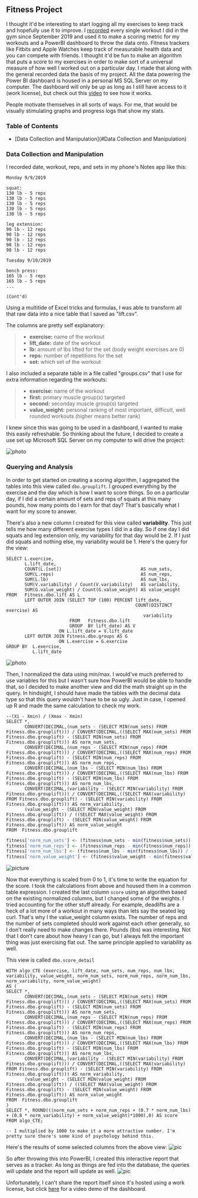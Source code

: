
## Fitness Project

I thought it'd be interesting to start logging all my exercises to keep track and hopefully use it to improve. I [recorded](https://github.com/brendanok/Fitness_Data/blob/master/lift.csv) every single workout I did in the gym since September 2019 and used it to make a scoring metric for my workouts and a PowerBI dashboard to throw the data onto. Fitness trackers like Fitbits and Apple Watches keep track of measurable health data and you can compete with friends. I thought it'd be fun to make an algorithm that puts a score to my exercises in order to make sort of a universal measure of how well I worked out on a particular day. I made that along with the general recorded data the basis of my project. All the data powering the Power BI dashboard is housed in a personal MS SQL Server on my computer. The dashboard will only be up as long as I still have access to it (work license), but check out this [video](https://youtu.be/eMbl2M5_ISM) to see how it works. 

People motivate themselves in all sorts of ways. For me, that would be visually stimulating graphs and progress logs that show my stats. 
### Table of Contents

- [Data Collection and Manipulation](#Data Collection and Manipulation)


### Data Collection and Manipulation

I recorded date, workout, reps, and sets in my phone's Notes app like this:
```
Monday 9/9/2019

squat:
130 lb - 5 reps
130 lb - 5 reps
130 lb - 5 reps
130 lb - 5 reps
130 lb - 5 reps

leg extension:
90 lb - 12 reps
90 lb - 12 reps
90 lb - 12 reps
90 lb - 12 reps
90 lb - 12 reps

Tuesday 9/10/2019

bench press:
165 lb - 5 reps
165 lb - 5 reps
...

(Cont'd)
```
Using a multitide of Excel tricks and formulas, I was able to transform all that raw data into a nice table that I saved as "lift.csv".

The columns are pretty self explanatory:

>* <b>exercise:</b> name of the workout
>* <b>lift_date:</b> date of the workout
>* <b>lb:</b> amount of lbs lifted for the set (body weight exercises are 0)
>* <b>reps:</b> number of repetitions for the set
>* <b>set:</b> which set of the workout

I also included a separate table in a file called "groups.csv" that I use for extra information regarding the workouts:

>* <b>exercise:</b> name of the workout
>* <b>first:</b> primary muscle group(s) targeted
>* <b>second:</b> seconday muscle group(s) targeted
>* <b>value_weight:</b> personal ranking of most important, difficult, well rounded workouts (higher means better rank)

I knew since this was going to be used in a dashboard, I wanted to make this easily refreshable. So thinking about the future, I decided to create a use set up Microsoft SQL Server on my computer to will drive the project:

![photo](https://raw.githubusercontent.com/brendanok/Fitness_Data/master/images/table.png)

### Querying and Analysis

In order to get started on creating a scoring algorithm, I aggregated the tables into this view called `dbo.grouplift`. I grouped everything by the exercise and the day which is how I want to score things. So on a particular day, if I did a certain amount of sets and reps of squats at this many pounds, how many points do I earn for that day? That's basically what I want for my score to answer. 

There's also a new column I created for this view called **variability**. This just tells me how many different exercise types I did in a day. So if one day I did squats and leg extension only, my variability for that day would be 2. If  I just did squats and nothing else, my variability would be 1. Here's the query for the view:
```TSQL
SELECT L.exercise, 
       L.lift_date, 
       COUNT(L.[set])                              AS num_sets, 
       SUM(L.reps)                                 AS num_reps, 
       SUM(L.lb)                                   AS num_lbs, 
       SUM(V.variability) / Count(V.variability)   AS variability, 
       SUM(G.value_weight) / Count(G.value_weight) AS value_weight 
FROM   Fitness.dbo.lift AS L 
       LEFT OUTER JOIN (SELECT TOP (100) PERCENT lift_date, 
                                                 COUNT(DISTINCT exercise) AS 
                                                    variability 
                        FROM   Fitness.dbo.lift 
                        GROUP  BY lift_date) AS V 
                    ON L.lift_date = V.lift_date 
       LEFT OUTER JOIN Fitness.dbo.groups AS G 
                    ON L.exercise = G.exercise 
GROUP BY  L.exercise, 
          L.lift_date 
```
![photo](https://raw.githubusercontent.com/brendanok/Fitness_Data/master/images/grouped.PNG)

Then, I normalized the data using min/max. I would've much preferred to use variables for this but I wasn't sure how PowerBI would be able to handle that, so I decided to make another view and did the math straight up in the query. In hindsight, I should have made the tables with the decimal data type so that this query wouldn't have to be so ugly. Just in case, I opened up R and made the same calculation to check my work.

```TSQL
--(Xi - Xmin) / (Xmax - Xmin)
SELECT *, 
	   CONVERT(DECIMAL,(num_sets - (SELECT MIN(num_sets) FROM Fitness.dbo.grouplift))) / CONVERT(DECIMAL,((SELECT MAX(num_sets) FROM Fitness.dbo.grouplift) - (SELECT MIN(num_sets) FROM Fitness.dbo.grouplift))) AS norm_num_sets,
	   CONVERT(DECIMAL,(num_reps - (SELECT MIN(num_reps) FROM Fitness.dbo.grouplift))) / CONVERT(DECIMAL,((SELECT MAX(num_reps) FROM Fitness.dbo.grouplift) - (SELECT MIN(num_reps) FROM Fitness.dbo.grouplift))) AS norm_num_reps,
	   CONVERT(DECIMAL,(num_lbs - (SELECT MIN(num_lbs) FROM Fitness.dbo.grouplift))) / CONVERT(DECIMAL,((SELECT MAX(num_lbs) FROM Fitness.dbo.grouplift) - (SELECT MIN(num_lbs) FROM Fitness.dbo.grouplift))) AS norm_num_lbs,
	   CONVERT(DECIMAL,(variability - (SELECT MIN(variability) FROM Fitness.dbo.grouplift))) / CONVERT(DECIMAL,((SELECT MAX(variability) FROM Fitness.dbo.grouplift) - (SELECT MIN(variability) FROM Fitness.dbo.grouplift))) AS norm_variability,
	   (value_weight - (SELECT MIN(value_weight) FROM Fitness.dbo.grouplift)) / ((SELECT MAX(value_weight) FROM Fitness.dbo.grouplift) - (SELECT MIN(value_weight) FROM Fitness.dbo.grouplift)) AS norm_value_weight
FROM  Fitness.dbo.grouplift

```
```R
fitness['norm_num_sets'] <- (fitness$num_sets - min(fitness$num_sets)) / (max(fitness$num_sets) - min(fitness$num_sets))
fitness['norm_num_reps'] <- (fitness$num_reps - min(fitness$num_reps)) / (max(fitness$num_reps) - min(fitness$num_reps))
fitness['norm_num_lbs'] <- (fitness$num_lbs - min(fitness$num_lbs)) / (max(fitness$num_lbs) - min(fitness$num_lbs))
fitness['norm_value_weight'] <- (fitness$value_weight - min(fitness$value_weight)) / (max(fitness$value_weight) - min(fitness$value_weight))
```
![picture](https://raw.githubusercontent.com/brendanok/Fitness_Data/master/images/norm.PNG)

Now that everything is scaled from 0 to 1, it's time to write the equation for the score. I took the calculations from above and housed them in a common table expression. I created the last column `score` using an algorithm based on the existing normalized columns, but I changed some of the weights. I tried accounting for the other stuff already. For example, deadlifts are a heck of a lot more of a workout in many ways than lets say the seated leg curl. That's why I the value_weight column exists. The number of reps and the number of sets completed should work against each other generally, so I don't really need to make changes there. Pounds (lbs) was interesting. Not that I don't care about how heavy I can go, but I always felt the important thing was just exercising flat out. The same principle applied to variability as well.

This view is called `dbo.score_detail`

```TSQL
WITH algo_CTE (exercise, lift_date, num_sets, num_reps, num_lbs, variability, value_weight, norm_num_sets, norm_num_reps, norm_num_lbs, norm_variability, norm_value_weight)
AS (
SELECT *, 
	   CONVERT(DECIMAL,(num_sets - (SELECT MIN(num_sets) FROM Fitness.dbo.grouplift))) / CONVERT(DECIMAL,((SELECT MAX(num_sets) FROM Fitness.dbo.grouplift) - (SELECT MIN(num_sets) FROM Fitness.dbo.grouplift))) AS norm_num_sets,
	   CONVERT(DECIMAL,(num_reps - (SELECT MIN(num_reps) FROM Fitness.dbo.grouplift))) / CONVERT(DECIMAL,((SELECT MAX(num_reps) FROM Fitness.dbo.grouplift) - (SELECT MIN(num_reps) FROM Fitness.dbo.grouplift))) AS norm_num_reps,
	   CONVERT(DECIMAL,(num_lbs - (SELECT MIN(num_lbs) FROM Fitness.dbo.grouplift))) / CONVERT(DECIMAL,((SELECT MAX(num_lbs) FROM Fitness.dbo.grouplift) - (SELECT MIN(num_lbs) FROM Fitness.dbo.grouplift))) AS norm_num_lbs,
	   CONVERT(DECIMAL,(variability - (SELECT MIN(variability) FROM Fitness.dbo.grouplift))) / CONVERT(DECIMAL,((SELECT MAX(variability) FROM Fitness.dbo.grouplift) - (SELECT MIN(variability) FROM Fitness.dbo.grouplift))) AS norm_variability,
	   (value_weight - (SELECT MIN(value_weight) FROM Fitness.dbo.grouplift)) / ((SELECT MAX(value_weight) FROM Fitness.dbo.grouplift) - (SELECT MIN(value_weight) FROM Fitness.dbo.grouplift)) AS norm_value_weight
FROM  Fitness.dbo.grouplift
)
SELECT *, ROUND(((norm_num_sets + norm_num_reps + (0.7 * norm_num_lbs) + (0.8 * norm_variability) + norm_value_weight)*1000),0) AS score
FROM algo_CTE;

-- I multiplied by 1000 to make it a more attractive number. I'm pretty sure there's some kind of psychology behind this.
```

Here's the results of some selected columns from the above view:
![pic](https://raw.githubusercontent.com/brendanok/Fitness_Data/master/images/score.png)

So after throwing this into PowerBI, I created this interactive report that serves as a tracker. As long as things are fed into the database, the queries will update and the report will update as well.
![pic](https://raw.githubusercontent.com/brendanok/Fitness_Data/master/images/powerbi.PNG)

Unfortunately, I can't share the report itself since it's hosted using a work license, but click [here](https://youtu.be/eMbl2M5_ISM) for a video demo of the dashboard. 

